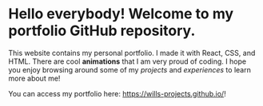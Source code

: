 # Hello everybody! Welcome to my portfolio GitHub repository.

This website contains my personal portfolio. I made it with React, CSS, and HTML. There are cool **animations** that I am very proud of coding. I hope you enjoy browsing around some of my _projects_ and _experiences_ to learn more about me!

You can access my portfolio here: https://wills-projects.github.io/!

